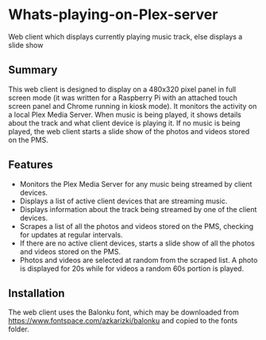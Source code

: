 # Whats-playing-on-Plex-server
Web client which displays currently playing music track, else displays a slide show

## Summary
This web client is designed to display on a 480x320 pixel panel in full screen mode (it was written for a Raspberry Pi with an attached touch screen panel and Chrome running in kiosk mode). It monitors the activity on a local Plex Media Server. When music is being played, it shows details about the track and what client device is playing it. If no music is being played, the web client starts a slide show of the photos and videos stored on the PMS.

## Features
* Monitors the Plex Media Server for any music being streamed by client devices.
* Displays a list of active client devices that are streaming music.
* Displays information about the track being streamed by one of the client devices.
* Scrapes a list of all the photos and videos stored on the PMS, checking for updates at regular intervals.
* If there are no active client devices, starts a slide show of all the photos and videos stored on the PMS.
* Photos and videos are selected at random from the scraped list. A photo is displayed for 20s while for videos a random 60s portion is played.

## Installation
The web client uses the Balonku font, which may be downloaded from https://www.fontspace.com/azkarizki/balonku and copied to the fonts folder.
